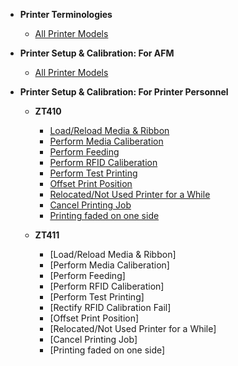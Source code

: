* **Printer Terminologies**
    * [All Printer Models](PTAllPrinterModels)

* **Printer Setup & Calibration: For AFM**
    * [All Printer Models](PSCAllPrinterModels)

* **Printer Setup & Calibration: For Printer Personnel**
    * **ZT410**
        * [Load/Reload Media & Ribbon](410Load)
        * [Perform Media Caliberation](410MediaCali)
        * [Perform Feeding](410Feeding)
        * [Perform RFID Caliberation](410RFIDCali)
        * [Perform Test Printing](410TestPrint)
        * [Offset Print Position](410Offset)
        * [Relocated/Not Used Printer for a While](410Relocated)
        * [Cancel Printing Job](410CancelPrintJob)
        * [Printing faded on one side](410PrintFade)

    * **ZT411**
        * [Load/Reload Media & Ribbon]
        * [Perform Media Caliberation]
        * [Perform Feeding]
        * [Perform RFID Caliberation]
        * [Perform Test Printing]
        * [Rectify RFID Calibration Fail]
        * [Offset Print Position]
        * [Relocated/Not Used Printer for a While]
        * [Cancel Printing Job]
        * [Printing faded on one side]
